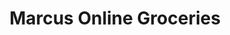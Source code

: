 ---
title: Marcus Online Groceries
type: Website Redesign
role: FE + BE Developer
platform: NopCommerce
priority: 4
links:
  - label: Grand Geneva Cart
    url: https://shop.grandgeneva.com/
  - label: The Platinum Hotel Cart
    url: https://grocery.theplatinumhotel.com/
---